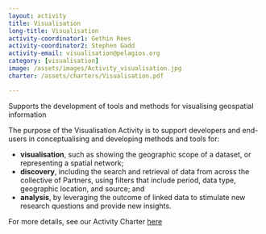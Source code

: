 ```yaml
---
layout: activity
title: Visualisation
long-title: Visualisation
activity-coordinator1: Gethin Rees
activity-coordinator2: Stephen Gadd
activity-email: visualisation@pelagios.org
category: [visualisation]
image: /assets/images/Activity_visualisation.jpg
charter: /assets/charters/Visualisation.pdf

---
```


Supports the development of tools and methods for visualising geospatial information 

The purpose of the Visualisation Activity is to support developers and end-users in conceptualising and developing methods and tools for:
- **visualisation**, such as showing the geographic scope of a dataset, or representing a spatial network;
- **discovery**, including the search and retrieval of data from across the collective of Partners, using filters that include period, data type, geographic location, and source; and
- **analysis**, by leveraging the outcome of linked data to stimulate new research questions and provide new insights. 

For more details, see our Activity Charter <a href="https://docs.google.com/document/d/12uM7OxV6iOGZN0_YTaMloiHIGxH5AziAtNGcbpGi30M/edit">here</a>

